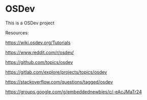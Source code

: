 # OSDev
This is a OSDev project

Resources:

https://wiki.osdev.org/Tutorials

https://www.reddit.com/r/osdev/

https://github.com/topics/osdev

https://gitlab.com/explore/projects/topics/osdev

https://stackoverflow.com/questions/tagged/osdev

https://groups.google.com/g/embeddednewbies/c/-eAcJMaTr24

